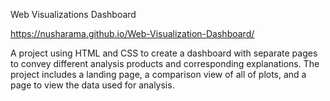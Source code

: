 Web Visualizations Dashboard

https://nusharama.github.io/Web-Visualization-Dashboard/

A project using HTML and CSS to create a dashboard with separate pages to convey different analysis products and corresponding explanations. The project includes a landing page, a comparison view of all of plots, and a page to view the data used for analysis.


